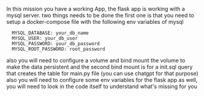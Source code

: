 In this mission you have a working App, the flask app is working with a mysql server. two things needs to be done
the first one is that you need to setup a docker-compose file with the following env variables of mysql

      MYSQL_DATABASE: your_db_name
      MYSQL_USER: your_db_user
      MYSQL_PASSWORD: your_db_password
      MYSQL_ROOT_PASSWORD: root_password

also you will need to configure a volume and bind mount
the volume to make the data persistent and the second bind mount is for a init.sql query that creates the table for main.py file (you can use chatgpt for that purpose)
also you will need to configure some env variables for the flask app as well, you will need to look in the code itself to understand what's missing for you
